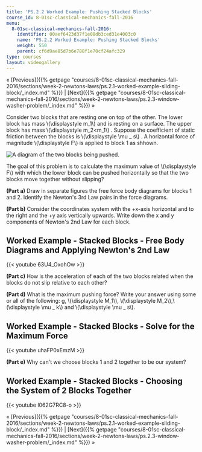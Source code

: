 ```yaml
---
title: 'PS.2.2 Worked Example: Pushing Stacked Blocks'
course_id: 8-01sc-classical-mechanics-fall-2016
menu:
  8-01sc-classical-mechanics-fall-2016:
    identifier: 00aef6423d37f1e08db3ced31e4003c0
    name: 'PS.2.2 Worked Example: Pushing Stacked Blocks'
    weight: 550
    parent: cf6d9ae85d7b6e788f1e70cf24afc329
type: courses
layout: videogallery
---
```

« [Previous]({{% getpage "courses/8-01sc-classical-mechanics-fall-2016/sections/week-2-newtons-laws/ps.2.1-worked-example-sliding-block/_index.md" %}}) | [Next]({{% getpage "courses/8-01sc-classical-mechanics-fall-2016/sections/week-2-newtons-laws/ps.2.3-window-washer-problem/_index.md" %}}) »

Consider two blocks that are resting one on top of the other. The lower block has mass \\(\\displaystyle m\_1\\) and is resting on a surface. The upper block has mass \\(\\displaystyle m\_2<m\_1\\) . Suppose the coefficient of static friction between the blocks is \\(\\displaystyle \\mu \_ s\\) . A horizontal force of magnitude \\(\\displaystyle F\\) is applied to block 1 as shhown.

![A diagram of the two blocks being pushed.](https://open-learning-course-data-ci.s3.amazonaws.com/8-01sc-classical-mechanics-fall-2016/9af7d45fedb623eee81e08b6e024979f_week2ps3_1a.svg)

The goal of this problem is to calculate the maximum value of \\(\\displaystyle F\\) with which the lower block can be pushed horizontally so that the two blocks move together without slipping?

**(Part a)** Draw in separate figures the free force body diagrams for blocks 1 and 2. Identify the Newton's 3rd Law pairs in the force diagrams.

**(Part b)** Consider the coordinates system with the +x-axis horizontal and to the right and the +y axis vertically upwards. Write down the x and y components of Newton's 2nd Law for each block.

Worked Example - Stacked Blocks - Free Body Diagrams and Applying Newton's 2nd Law
----------------------------------------------------------------------------------

{{< youtube 63U4\_OxohOw >}}

**(Part c)** How is the acceleration of each of the two blocks related when the blocks do not slip relative to each other?

**(Part d)** What is the maximum pushing force? Write your answer using some or all of the following: g, \\(\\displaystyle M\_1\\), \\(\\displaystyle M\_2\\),\\(\\displaystyle \\mu \_ k\\) and \\(\\displaystyle \\mu \_ s\\).

Worked Example - Stacked Blocks - Solve for the Maximum Force
-------------------------------------------------------------

{{< youtube uhaFP0xEmzM >}}

**(Part e)** Why can't we choose blocks 1 and 2 together to be our system?

Worked Example - Stacked Blocks - Choosing the System of 2 Blocks Together
--------------------------------------------------------------------------

{{< youtube l062G7RC8-o >}}

« [Previous]({{% getpage "courses/8-01sc-classical-mechanics-fall-2016/sections/week-2-newtons-laws/ps.2.1-worked-example-sliding-block/_index.md" %}}) | [Next]({{% getpage "courses/8-01sc-classical-mechanics-fall-2016/sections/week-2-newtons-laws/ps.2.3-window-washer-problem/_index.md" %}}) »